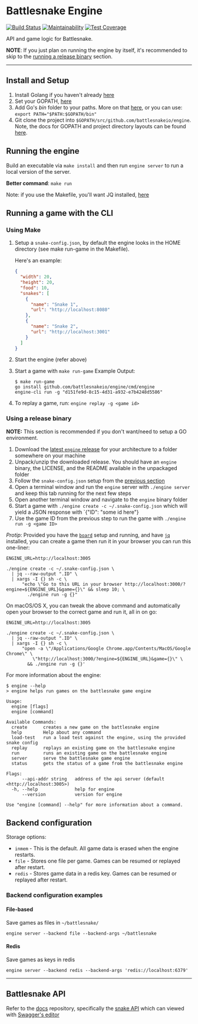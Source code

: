 # Battlesnake Engine

[![Build Status](https://travis-ci.com/battlesnakeio/engine.svg?branch=master)](https://travis-ci.com/battlesnakeio/engine)
[![Maintainability](https://api.codeclimate.com/v1/badges/66e1d3494b5af60ceee5/maintainability)](https://codeclimate.com/github/battlesnakeio/engine/maintainability)
[![Test Coverage](https://api.codeclimate.com/v1/badges/66e1d3494b5af60ceee5/test_coverage)](https://codeclimate.com/github/battlesnakeio/engine/test_coverage)

API and game logic for Battlesnake.

**NOTE**: If you just plan on running the engine by itself, it's recommended to skip to the [running a release binary](#using-a-release-binary) section.

---

## Install and Setup

1. Install Golang if you haven't already [here](https://golang.org/doc/install)
2. Set your GOPATH, [here](https://github.com/golang/go/wiki/SettingGOPATH)
3. Add Go's _bin_ folder to your paths. More on that [here](https://golang.org/doc/code.html#GOPATH), or you can use:
    `export PATH="$PATH:$GOPATH/bin"`
4. Git clone the project into `$GOPATH/src/github.com/battlesnakeio/engine`. Note, the docs for GOPATH and project directory layouts can be found [here](https://github.com/golang/go/wiki/SettingGOPATH).

## Running the engine

Build an executable via `make install` and then run `engine server` to run a local version of the server.

**Better command**: `make run`

Note: if you use the Makefile, you'll want JQ installed, [here](https://stedolan.github.io/jq/download/)

## Running a game with the CLI

### Using Make

1. Setup a `snake-config.json`, by default the engine looks in the HOME directory (see make run-game in the Makefile).

    Here's an example:
    ```json
    {
      "width": 20,
      "height": 20,
      "food": 10,
      "snakes": [
        {
          "name": "Snake 1",
          "url": "http://localhost:8080"
        },
        {
          "name": "Snake 2",
          "url": "http://localhost:3001"
        }
      ]
    }
    ```
2. Start the engine (refer above)
3. Start a game with `make run-game`
    Example Output:
    ```shell
    $ make run-game
    go install github.com/battlesnakeio/engine/cmd/engine
    engine-cli run -g "d151fe9d-8c15-4d31-a932-e7b4248d5586"
    ```
4. To replay a game, run: `engine replay -g <game id>`

### Using a release binary

**NOTE:** This section is recommended if you don't want/need to setup a GO environment.

1. Download the [latest `engine` release](https://github.com/battlesnakeio/engine/releases/latest) for your architecture to a folder somewhere on your machine
2. Unpack/unzip the downloaded release. You should have an `engine` binary, the LICENSE, and the README available in the unpackaged folder
3. Follow the `snake-config.json` setup from the [previous section](#using-make)
4. Open a terminal window and run the `engine` server with `./engine server` and keep this tab running for the next few steps
5. Open another terminal window and navigate to the `engine` binary folder
6. Start a game with `./engine create -c ~/.snake-config.json` which will yield a JSON response with `{"ID": "some id here"}
7. Use the game ID from the previous step to run the game with `./engine run -g <game ID>`

_Protip_: Provided you have the [`board`](https://github.com/battlesnakeio/board) setup and running, and have [`jq`](https://stedolan.github.io/jq/) installed, you can create a game then run it in your browser you can run this one-liner:

```shell
ENGINE_URL=http://localhost:3005

./engine create -c ~/.snake-config.json \
  | jq --raw-output ".ID" \
  | xargs -I {} sh -c \
      "echo \"Go to this URL in your browser http://localhost:3000/?engine=${ENGINE_URL}&game={}\" && sleep 10; \
        ./engine run -g {}"
```

On macOS/OS X, you can tweak the above command and automatically open your browser to the correct game and run it, all in on go:

```shell
ENGINE_URL=http://localhost:3005

./engine create -c ~/.snake-config.json \
  | jq --raw-output ".ID" \
  | xargs -I {} sh -c \
      "open -a \"/Applications/Google Chrome.app/Contents/MacOS/Google Chrome\" \
          \"http://localhost:3000/?engine=${ENGINE_URL}&game={}\" \
        && ./engine run -g {}'
```

For more information about the engine:

```shell
$ engine --help
> engine helps run games on the battlesnake game engine

Usage:
  engine [flags]
  engine [command]

Available Commands:
  create      creates a new game on the battlesnake engine
  help        Help about any command
  load-test   run a load test against the engine, using the provided snake config
  replay      replays an existing game on the battlesnake engine
  run         runs an existing game on the battlesnake engine
  server      serve the battlesnake game engine
  status      gets the status of a game from the battlesnake engine

Flags:
      --api-addr string   address of the api server (default <http://localhost:3005>)
  -h, --help              help for engine
      --version           version for engine

Use "engine [command] --help" for more information about a command.
```

## Backend configuration

Storage options:

- `inmem` - This is the default. All game data is erased when the engine restarts.
- `file` - Stores one file per game. Games can be resumed or replayed after restart.
- `redis` - Stores game data in a redis key. Games can be resumed or replayed after restart.

### Backend configuration examples

#### File-based

Save games as files in `~/battlesnake/`

```shell
engine server --backend file --backend-args ~/battlesnake
```

#### Redis

Save games as keys in redis

```shell
engine server --backend redis --backend-args 'redis://localhost:6379'
```

---

## Battlesnake API

Refer to the [docs](https://github.com/battlesnakeio/docs) repository, specifically the [snake API](https://github.com/battlesnakeio/docs/blob/master/apis/snake/spec.yaml) which can viewed with [Swagger's editor](https://swagger.io/swagger-editor/)
